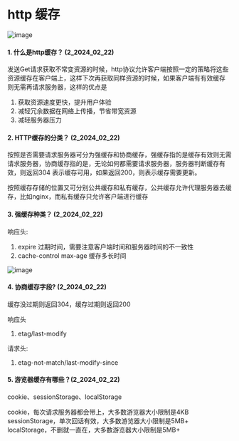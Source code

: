 # http 缓存


![image](https://github.com/Luozujian/architect/assets/27532970/16a70757-fd22-43af-b116-5e833c5e53da)



#### 1. 什么是http缓存？ (2_2024_02_22)
发送Get请求获取不常变资源的时候，http协议允许客户端按照一定的策略将这些资源缓存在客户端上，这样下次再获取同样资源的时候，如果客户端有有效缓存
则无需再请求服务器，这样的优点是

1. 获取资源速度更快，提升用户体验
2. 减轻冗余数据在网络上传播，节省带宽资源
3. 减轻服务器压力


#### 2. HTTP缓存的分类？  (2_2024_02_22)
按照是否需要请求服务器可分为强缓存和协商缓存，强缓存指的是缓存有效则无需请求服务器，协商缓存指的是，无论如何都需要请求服务器，服务器判断缓存有效，则返回304
表示缓存可用，如果返回200，则表示缓存需要更新。

按照缓存存储的位置又可分别公共缓存和私有缓存，公共缓存允许代理服务器去缓存，比如nginx，而私有缓存只允许客户端进行缓存


#### 3. 强缓存种类？  (2_2024_02_22)
响应头: 

1. expire 过期时间，需要注意客户端时间和服务器时间的不一致性
2. cache-control max-age 缓存多长时间


![image](https://github.com/Luozujian/architect/assets/27532970/68a5d323-731f-4393-912e-f0ffda37512f)



#### 4. 协商缓存字段? (2_2024_02_22)
缓存没过期则返回304，缓存过期则返回200

响应头
1. etag/last-modify

请求头:
1. etag-not-match/last-modify-since



#### 5. 游览器缓存有哪些？(2_2024_02_22)
cookie、sessionStorage、localStorage

cookie，每次请求服务器都会带上，大多数游览器大小限制是4KB
sessionStorage，单次回话有效，大多数游览器大小限制是5MB+
localStorage，不删就一直在，大多数游览器大小限制是5MB+






